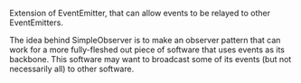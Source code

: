 Extension of EventEmitter, that can allow events to be relayed to other EventEmitters.

The idea behind SimpleObserver is to make an observer pattern that can work for a more fully-fleshed out piece of software that uses events as its backbone. This software may want to broadcast some of its events (but not necessarily all) to other software.
